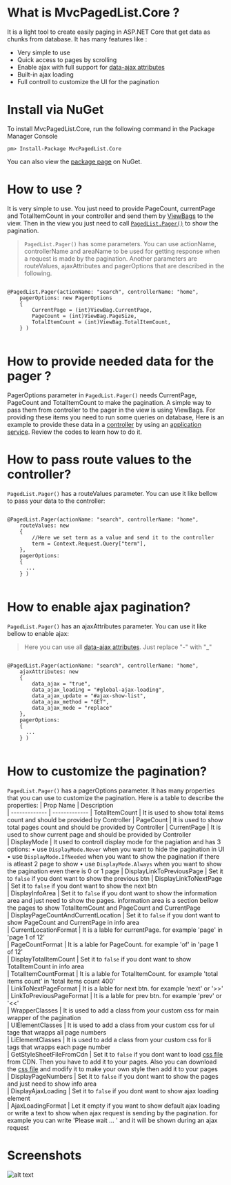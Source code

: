 # What is MvcPagedList.Core ?

It is a light tool to create easily paging in ASP.NET Core that get data as chunks from database.
It has many features like :
- Very simple to use
- Quick access to pages by scrolling
- Enable ajax with full support for [data-ajax attributes](https://github.com/hamed-shirbandi/MvcPagedList.Core/issues/11#issuecomment-984938612) 
- Built-in ajax loading
- Full controll to customize the UI for the pagination


# Install via NuGet

To install MvcPagedList.Core, run the following command in the Package Manager Console
```code
pm> Install-Package MvcPagedList.Core
```
You can also view the [package page](https://www.nuget.org/packages/MvcPagedList.Core/) on NuGet.


# How to use ?
It is very simple to use. You just need to provide PageCount, currentPage and TotalItemCount in your controller and send them by [ViewBags](https://github.com/hamed-shirbandi/MvcPagedList.Core/blob/e868ad365424c474a8a7324cf4987c425bc912f6/MvcPagedList.Core.Example/Controllers/HomeController.cs#L44) to the view. Then in the view you just need to call [` PagedList.Pager() `](https://github.com/hamed-shirbandi/MvcPagedList.Core/blob/e868ad365424c474a8a7324cf4987c425bc912f6/MvcPagedList.Core.Example/Views/Home/_UsersPagedList.cshtml#L3) to show the pagination.
> ` PagedList.Pager() ` has some parameters. You can use actionName, controllerName and areaName to be used for getting response when a request is made by the pagination. Another parameters are routeValues, ajaxAttributes and pagerOptions that are described in the following.

```code

@PagedList.Pager(actionName: "search", controllerName: "home",
    pagerOptions: new PagerOptions
    {
        CurrentPage = (int)ViewBag.CurrentPage,
        PageCount = (int)ViewBag.PageSize,
        TotalItemCount = (int)ViewBag.TotalItemCount,
    } )
    
```


# How to provide needed data for the pager ?
PagerOptions parameter in ` PagedList.Pager() ` needs CurrentPage, PageCount and TotalItemCount to make the pagination. A simple way to pass them from controller to the pager in the view is using ViewBags. For providing these items you need to run some queries on database, Here is an example to provide these data in a [controller](https://github.com/hamed-shirbandi/MvcPagedList.Core/blob/113a52b64fd6440f3cc0ec28f930d32d2a854e71/MvcPagedList.Core.Example/Controllers/HomeController.cs#L41) by using an [application service](https://github.com/hamed-shirbandi/MvcPagedList.Core/blob/113a52b64fd6440f3cc0ec28f930d32d2a854e71/MvcPagedList.Core.Example/Service/Users/UserService.cs#L85). Review the codes to learn how to do it.


# How to pass route values to the controller?
` PagedList.Pager() ` has a routeValues parameter. You can use it like bellow to pass your data to the controller:
```code

@PagedList.Pager(actionName: "search", controllerName: "home",
    routeValues: new
    {
        //Here we set term as a value and send it to the controller
        term = Context.Request.Query["term"],
    },
    pagerOptions: 
    {
      ...
    } )
    
```


# How to enable ajax pagination?
` PagedList.Pager() ` has an ajaxAttributes parameter. You can use it like bellow to enable ajax:
> Here you can use all [data-ajax attributes](https://github.com/hamed-shirbandi/MvcPagedList.Core/issues/11#issuecomment-984938612). Just replace "-" with "_"
```code

@PagedList.Pager(actionName: "search", controllerName: "home",
    ajaxAttributes: new
    {
        data_ajax = "true",
        data_ajax_loading = "#global-ajax-loading",
        data_ajax_update = "#ajax-show-list",
        data_ajax_method = "GET",
        data_ajax_mode = "replace"
    },
    pagerOptions: 
    {
      ...
    } )
    
```
 

# How to customize the pagination?
` PagedList.Pager() ` has a pagerOptions parameter. It has many properties that you can use to customize the pagination. Here is a table to describe the properties:
| Prop Name     | Description  
| ------------- | ------------- 
| TotalItemCount        | It is used to show total items count and should be provided by Controller
| PageCount        | It is used to show total pages count and should be provided by Controller
| CurrentPage        | It is used to show current page and should be provided by Controller    
| DisplayMode        | It used to controll display mode for the pagiation and has 3 options: • use ` DisplayMode.Never ` when you want to hide the pagination in UI • use ` DisplayMode.IfNeeded ` when you want to show the pagination if there is atleast 2 page to show • use ` DisplayMode.Always ` when you want to show the pagination even there is 0 or 1 page 
| DisplayLinkToPreviousPage         |   Set it to ` false ` if you dont want to show the previous btn
| DisplayLinkToNextPage         | Set it to ` false ` if you dont want to show the next btn         
| DisplayInfoArea         | Set it to ` false ` if you dont want to show the information area and just need to show the pages. information area is a section bellow the pages to show TotalItemCount and PageCount and CurrentPage    
| DisplayPageCountAndCurrentLocation         | Set it to ` false ` if you dont want to show PageCount and CurrentPage in info area    
| CurrentLocationFormat         | It is a lable for currentPage. for example 'page' in 'page 1 of 12'   
| PageCountFormat         | It is a lable for PageCount. for example 'of' in 'page 1 of 12'    
| DisplayTotalItemCount         |  Set it to ` false ` if you dont want to show TotalItemCount in info area      
| TotalItemCountFormat         |  It is a lable for TotalItemCount. for example 'total items count' in 'total items count 400'     
| LinkToNextPageFormat         | It is a lable for next btn. for example 'next' or '>>'   
| LinkToPreviousPageFormat         | It is a lable for prev btn. for example 'prev' or '<<'       
| WrapperClasses         |  It is used to add a class from your custom css for main wrapper of the pagination    
| UlElementClasses         | It is used to add a class from your custom css for ul tage that wrapps all page numbers    
| LiElementClasses         | It is used to add a class from your custom css for li tags that wrapps each page number  
| GetStyleSheetFileFromCdn         | Set it to ` false ` if you dont want to load [css file](https://github.com/hamed-shirbandi/MvcPagedList.Core/blob/master/MvcPagedList.Core/wwwroot/css/MvcPagedList.Core.3.0.0.css) from CDN. Then you have to add it to your pages. Also you can download the [css file](https://github.com/hamed-shirbandi/MvcPagedList.Core/blob/master/MvcPagedList.Core/wwwroot/css/MvcPagedList.Core.3.0.0.css) and modify it to make your own style then add it to your pages    
| DisplayPageNumbers         | Set it to ` false ` if you dont want to show the pages and just need to show info area    
| DisplayAjaxLoading         | Set it to ` false ` if you dont want to show ajax loading element    
| AjaxLoadingFormat         | Let it empty if you want to show default ajax loading or write a text to show when ajax request is sending by the pagination. for example you can write 'Please wait ... ' and it will be shown during an ajax request     


# Screenshots

![alt text](https://github.com/hamed-shirbandi/MvcPagedList.Core/blob/master/MvcPagedList.Core.Example/wwwroot/images/Screenshot-1.png)

